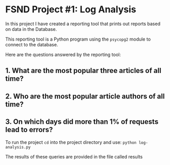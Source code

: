 # FSND Project #1: Log Analysis 

In this project I have created a reporting tool that prints out reports based on data in the Database. 

 This reporting tool is a Python program using the ```psycopg2``` module to connect to the database. 

 Here are the questions answered by the reporting tool: 
 ## 1. What are the most popular three articles of all time?
 ## 2. Who are the most popular article authors of all time? 
 ## 3. On which days did more than 1% of requests lead to errors?

 To run the project ```cd``` into the project directory and use: 
 ```python log-analysis.py```

The results of these queries are provided in the file called results 
